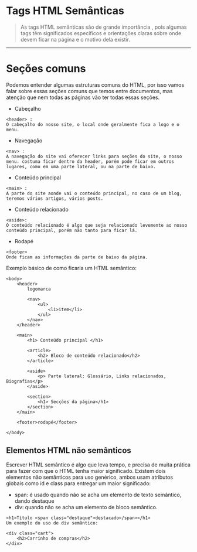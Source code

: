 # Tags HTML Semânticas

>As tags HTML semânticas são de grande importância , pois algumas tags têm significados específicos e orientações claras sobre onde devem ficar na página e o motivo dela existir.
___

# Seções comuns

Podemos entender algumas estruturas comuns do HTML, por isso vamos falar sobre essas seções comuns que temos entre documentos, mas atenção que nem todas as páginas vão ter todas essas seções.

* Cabeçalho 
```
<header> :
O cabeçalho do nosso site, o local onde geralmente fica a logo e o menu.
```
* Navegação 
```
<nav> :
A navegação do site vai oferecer links para seções do site, o nosso menu. costuma ficar dentro da header, porém pode ficar em outros lugares, como em uma parte lateral, ou na parte de baixo.
```
* Conteúdo principal 
````
<main> :
A parte do site aonde vai o conteúdo principal, no caso de um blog, teremos vários artigos, vários posts.
````
* Conteúdo relacionado 
````
<aside>:
O conteúdo relacionado é algo que seja relacionado levemente ao nosso conteúdo principal, porém não tanto para ficar lá.
````

* Rodapé 
````
<footer>
Onde ficam as informações da parte de baixo da página.
````
Exemplo básico de como ficaria um HTML semântico:
````
<body>
    <header>
        logomarca

        <nav>
            <ul>
                <li>item</li>
            </ul>
        </nav>
    </header>

    <main>
        <h1> Conteúdo principal </h1>

        <article>
            <h2> Bloco de conteúdo relacionado</h2>
        </article>

        <aside>
            <p> Parte lateral: Glossário, Links relacionados, Biografias</p>
        </aside>

        <section> 
            <h1> Secções da página</h1>
        </section>
    </main>

    <footer>rodapé</footer>

</body>
```` 

## Elementos HTML não semânticos

Escrever HTML semântico é algo que leva tempo, e precisa de muita prática para fazer com que o HTML tenha maior significado. 
Existem dois elementos não semânticos para uso genérico, ambos usam atributos globais como id e class para entregar um maior significado:

* span: é usado quando não se acha um elemento de texto semântico, dando destaque
* div: quando não se acha um elemento de bloco semântico.

````
<h1>Título <span class="destaque">destacado</span></h1>
Um exemplo do uso de div semântico:

<div class="cart">
    <h2>Carrinho de compras</h2>
</div>
````